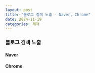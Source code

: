 ```yaml
---
layout: post
title: "블로그 검색 노출 - Naver, Chrome"
date: 2024-11-19
categories: 제작
---
```



### 블로그 검색 노출
#### Naver 

#### Chrome